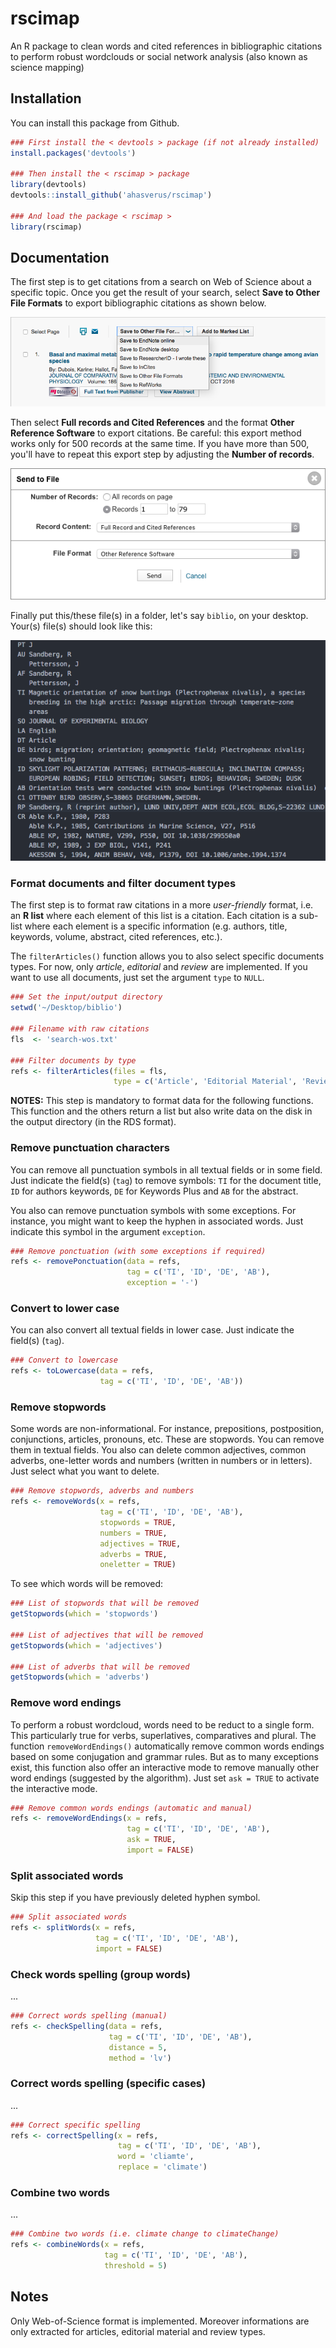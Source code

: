 # rscimap

An R package to clean words and cited references in bibliographic citations to perform robust wordclouds or social network analysis (also known as science mapping)




## Installation

You can install this package from Github.

```r
### First install the < devtools > package (if not already installed)
install.packages('devtools')

### Then install the < rscimap > package
library(devtools)
devtools::install_github('ahasverus/rscimap')

### And load the package < rscimap >
library(rscimap)
```

## Documentation

The first step is to get citations from a search on Web of Science about a specific topic.
Once you get the result of your search, select __Save to Other File Formats__ to export bibliographic citations as shown below.

![Screenshot of the Web of Science export interface](/img/wos1.png)

Then select __Full records and Cited References__ and the format __Other Reference Software__ to export citations. Be careful: this export method works only for 500 records at the same time. If you have more than 500, you'll have to repeat this export step by adjusting the __Number of records__.

![Screenshot of the Web of Science export interface](/img/wos2.png)

Finally put this/these file(s) in a folder, let's say `biblio`, on your desktop. Your(s) file(s) should look like this:

![Screenshot of the Web of Science export interface](/img/ris.png)



### Format documents and filter document types

The first step is to format raw citations in a more _user-friendly_ format, i.e. an __R list__ where each element of this list is a citation. Each citation is a sub-list where each element is a specific information (e.g. authors, title, keywords, volume, abstract, cited references, etc.).

The `filterArticles()` function allows you to also select specific documents types. For now, only _article_, _editorial_ and _review_ are implemented. If you want to use all documents, just set the argument `type` to `NULL`.

```r
### Set the input/output directory
setwd('~/Desktop/biblio')

### Filename with raw citations
fls  <- 'search-wos.txt'

### Filter documents by type
refs <- filterArticles(files = fls,
                       type = c('Article', 'Editorial Material', 'Review'))
```

**NOTES:** This step is mandatory to format data for the following functions. This function and the others return a list but also write data on the disk in the output directory (in the RDS format).




### Remove punctuation characters

You can remove all punctuation symbols in all textual fields or in some field. Just indicate the field(s) (`tag`) to remove symbols: `TI` for the document title, `ID` for authors keywords, `DE` for Keywords Plus and `AB` for the abstract.

You also can remove punctuation symbols with some exceptions. For instance, you might want to keep the hyphen in associated words. Just indicate this symbol in the argument `exception`.


```r
### Remove ponctuation (with some exceptions if required)
refs <- removePonctuation(data = refs,
                          tag = c('TI', 'ID', 'DE', 'AB'),
                          exception = '-')
```



### Convert to lower case

You can also convert all textual fields in lower case. Just indicate the field(s) (`tag`).

```r
### Convert to lowercase
refs <- toLowercase(data = refs,
                    tag = c('TI', 'ID', 'DE', 'AB'))
```



### Remove stopwords

Some words are non-informational. For instance, prepositions, postposition, conjunctions, articles, pronouns, etc. These are stopwords. You can remove them in textual fields. You also can delete common adjectives, common adverbs, one-letter words and numbers (written in numbers or in letters). Just select what you want to delete.

```r
### Remove stopwords, adverbs and numbers
refs <- removeWords(x = refs,
                    tag = c('TI', 'ID', 'DE', 'AB'),
                    stopwords = TRUE,
                    numbers = TRUE,
                    adjectives = TRUE,
                    adverbs = TRUE,
                    oneletter = TRUE)
```

To see which words will be removed:

```r
### List of stopwords that will be removed
getStopwords(which = 'stopwords')

### List of adjectives that will be removed
getStopwords(which = 'adjectives')

### List of adverbs that will be removed
getStopwords(which = 'adverbs')
```


### Remove word endings

To perform a robust wordcloud, words need to be reduct to a single form. This particularly true for verbs, superlatives, comparatives and plural. The function `removeWordEndings()` automatically remove common words endings based on some conjugation and grammar rules. But as to many exceptions exist, this function also offer an interactive mode to remove manually other word endings (suggested by the algorithm). Just set `ask = TRUE` to activate the interactive mode.

```r
### Remove common words endings (automatic and manual)
refs <- removeWordEndings(x = refs,
                          tag = c('TI', 'ID', 'DE', 'AB'),
                          ask = TRUE,
                          import = FALSE)
```



### Split associated words


Skip this step if you have previously deleted hyphen symbol.

```r
### Split associated words
refs <- splitWords(x = refs,
                   tag = c('TI', 'ID', 'DE', 'AB'),
                   import = FALSE)
```


### Check words spelling (group words)

...

```r
### Correct words spelling (manual)
refs <- checkSpelling(data = refs,
                      tag = c('TI', 'ID', 'DE', 'AB'),
                      distance = 5,
                      method = 'lv')
```



### Correct words spelling (specific cases)

...

```r
### Correct specific spelling
refs <- correctSpelling(x = refs,
                        tag = c('TI', 'ID', 'DE', 'AB'),
                        word = 'cliamte',
                        replace = 'climate')
```



### Combine two words

...

```r
### Combine two words (i.e. climate change to climateChange)
refs <- combineWords(x = refs,
                     tag = c('TI', 'ID', 'DE', 'AB'),
                     threshold = 5)
```

## Notes

Only Web-of-Science format is implemented. Moreover informations are only extracted for articles, editorial material and review types.
